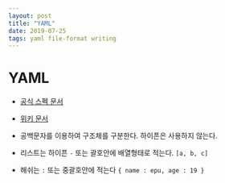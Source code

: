 ```yaml
---
layout: post
title: "YAML"
date: 2019-07-25
tags: yaml file-format writing
---
```

# YAML
- [공식 스펙 문서](https://yaml.org/spec/current.html)
- [위키 문서](https://ko.wikipedia.org/wiki/YAML)


- 공백문자를 이용하여 구조체를 구분한다. 하이픈은 사용하지 않는다.
- 리스트는 하이픈 `-`  또는 괄호안에 배열형태로 적는다. `[a, b, c]`
- 해쉬는 `:` 또는 중괄호안에 적는다 `{ name : epu, age : 19 }`
